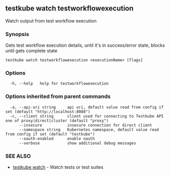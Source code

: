 ## testkube watch testworkflowexecution

Watch output from test workflow execution

### Synopsis

Gets test workflow execution details, until it's in success/error state, blocks until gets complete state

```
testkube watch testworkflowexecution <executionName> [flags]
```

### Options

```
  -h, --help   help for testworkflowexecution
```

### Options inherited from parent commands

```
  -a, --api-uri string     api uri, default value read from config if set (default "http://localhost:8088")
  -c, --client string      client used for connecting to Testkube API one of proxy|direct|cluster (default "proxy")
      --insecure           insecure connection for direct client
      --namespace string   Kubernetes namespace, default value read from config if set (default "testkube")
      --oauth-enabled      enable oauth
      --verbose            show additional debug messages
```

### SEE ALSO

* [testkube watch](testkube_watch.md)	 - Watch tests or test suites

